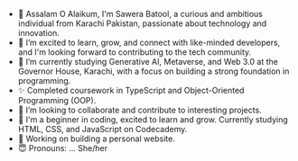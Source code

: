 - 👋 Assalam O Alaikum, I'm Sawera Batool, a curious and ambitious individual from Karachi Pakistan, passionate about technology and innovation.
- 👀 I’m excited to learn, grow, and connect with like-minded developers, and I'm looking forward to contributing to the tech community.
- 🌱 I’m currently studying Generative AI, Metaverse, and Web 3.0 at the Governor House, Karachi, with a focus on building a strong foundation in programming.
- ✨ Completed coursework in TypeScript and Object-Oriented Programming (OOP).
- 💞️ I’m looking to collaborate and contribute to interesting projects.
- 🥀 I'm a beginner in coding, excited to learn and grow. Currently studying HTML, CSS, and JavaScript on Codecademy.
- 🦋 Working on building a personal website.
- 😇 Pronouns: ... She/her

<!---
SaweraBatool/SaweraBatool is a ✨ special ✨ repository because its `README.md` (this file) appears on your GitHub profile.
You can click the Preview link to take a look at your changes.
--->

